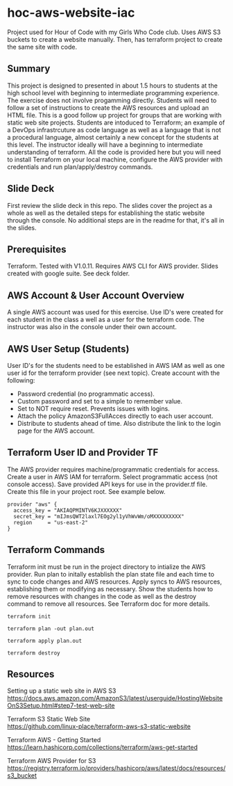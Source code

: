 # hoc-aws-website-iac
Project used for Hour of Code with my Girls Who Code club. Uses AWS S3 buckets to create a website manually. Then, has terraform project to create the same site with code.

## Summary
This project is designed to presented in about 1.5 hours to students at the high school level with beginning to intermediate programming experience. The exercise does not involve progamming directly. Students will need to follow a set of instructions to create the AWS resources and upload an HTML file. This is a good follow up project for groups that are working with static web site projects. Students are intoduced to Terraform; an example of a DevOps infrastrcuture as code language as well as a language that is not a procedural language, almost certainly a new concept for the students at this level. The instructor ideally will have a beginning to intermediate understanding of terraform. All the code is provided here but you will need to install Terraform on your local machine, configure the AWS provider with credentials and run plan/apply/destroy commands. 

## Slide Deck
First review the slide deck in this repo. The slides cover the project as a whole as well as the detailed steps for establishing the static website through the console. No additional steps are in the readme for that, it's all in the slides.

## Prerequisites
Terraform. Tested with V1.0.11. Requires AWS CLI for AWS provider.
Slides created with google suite. See deck folder.

## AWS Account & User Account Overview
A single AWS account was used for this exercise. Use ID's were created for each student in the class a well as a user for the terraform code. The instructor was also in the console under their own account.

## AWS User Setup (Students)
User ID's for the students need to be established in AWS IAM as well as one user id for the terraform provider (see next topic). Create account with the following:
- Password credential (no programmatic access).
- Custom password and set to a simple to remember value.
- Set to NOT require reset. Prevents issues with logins.
- Attach the policy AmazonS3FullAcces directly to each user account.
- Distribute to students ahead of time. Also distribute the link to the login page for the AWS account.

## Terraform User ID and Provider TF
The AWS provider requires machine/programmatic credentials for access. Create a user in AWS IAM for terraform. Select programmatic access (not console access). Save provided API keys for use in the provider.tf file. Create this file in your project root. See example below.  

````
provider "aws" {
  access_key = "AKIAQPMINTV6KJXXXXXX"
  secret_key = "mIJmsQWT2laxl7EOg2yl1yVhWvWm/oMXXXXXXXXX"
  region     = "us-east-2"
}
````

## Terraform Commands
Terraform init must be run in the project directory to intialize the AWS provider. Run plan to initally establish the plan state file and each time to sync to code changes and AWS resources. Apply syncs to AWS resources, establishing them or modifying as necessary. Show the students how to remove resources with changes in the code as well as the destroy command to remove all resources. See Terraform doc for more details.

````
terraform init
````
````
terraform plan -out plan.out
````
````
terraform apply plan.out
````
````
terraform destroy
````

## Resources
Setting up a static web site in AWS S3  
https://docs.aws.amazon.com/AmazonS3/latest/userguide/HostingWebsiteOnS3Setup.html#step7-test-web-site

Terraform S3 Static Web Site  
https://github.com/linux-place/terraform-aws-s3-static-website

Terraform AWS - Getting Started   
https://learn.hashicorp.com/collections/terraform/aws-get-started

Terraform AWS Provider for S3  
https://registry.terraform.io/providers/hashicorp/aws/latest/docs/resources/s3_bucket